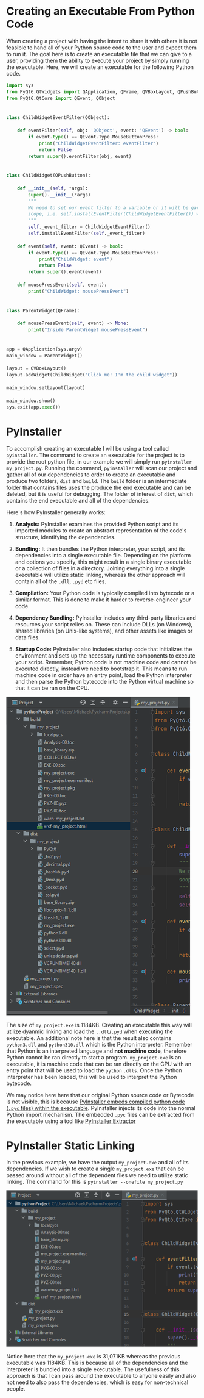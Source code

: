 # Creating an Executable From Python Code

When creating a project with having the intent to share it with others it is not feasible to hand all of your Python source code to the user and expect them to run it. The goal here is to create an executable file that we can give to a user, providing them the ability to execute your project by simply running the executable. Here, we will create an executable for the following Python code.

```Python
import sys
from PyQt6.QtWidgets import QApplication, QFrame, QVBoxLayout, QPushButton
from PyQt6.QtCore import QEvent, QObject


class ChildWidgetEventFilter(QObject):

    def eventFilter(self, obj: 'QObject', event: 'QEvent') -> bool:
        if event.type() == QEvent.Type.MouseButtonPress:
            print("ChildWidgetEventFilter: eventFilter")
            return False
        return super().eventFilter(obj, event)


class ChildWidget(QPushButton):

    def __init__(self, *args):
        super().__init__(*args)
        """
        We need to set our event filter to a variable or it will be garbage collected when we leave
        scope, i.e. self.installEventFilter(ChildWidgetEventFilter()) will not work.
        """
        self._event_filter = ChildWidgetEventFilter()
        self.installEventFilter(self._event_filter)

    def event(self, event: QEvent) -> bool:
        if event.type() == QEvent.Type.MouseButtonPress:
            print("ChildWidget: event")
            return False
        return super().event(event)

    def mousePressEvent(self, event):
        print("ChildWidget: mousePressEvent")


class ParentWidget(QFrame):

    def mousePressEvent(self, event) -> None:
        print("Inside ParentWidget mousePressEvent")


app = QApplication(sys.argv)
main_window = ParentWidget()

layout = QVBoxLayout()
layout.addWidget(ChildWidget("Click me! I'm the child widget"))

main_window.setLayout(layout)

main_window.show()
sys.exit(app.exec())
```

# PyInstaller

To accomplish creating an executable I will be using a tool called `pyinstaller`. The command to create an executable for the project is to provide the root python file, in our example we will simply run `pyinstaller my_project.py`. Running the command, `pyinstaller` will scan our project and gather all of our dependencies to order to create an executable and produce two folders, `dist` and `build`. The `build` folder is an intermediate folder that contains files uses the produce the end executable and can be deleted, but it is useful for debugging. The folder of interest of `dist`, which contains the end executable and all of the dependencies.

Here's how PyInstaller generally works:

1. **Analysis:** PyInstaller examines the provided Python script and its imported modules to create an abstract representation of the code's structure, identifying the dependencies.

2. **Bundling:** It then bundles the Python interpreter, your script, and its dependencies into a single executable file. Depending on the platform and options you specify, this might result in a single binary executable or a collection of files in a directory. Joining everything into a single executable will utilize static linking, whereas the other approach will contain all of the `.dll`, `.pyd` etc files.

3. **Compilation:** Your Python code is typically compiled into bytecode or a similar format. This is done to make it harder to reverse-engineer your code.

4. **Dependency Bundling:** PyInstaller includes any third-party libraries and resources your script relies on. These can include DLLs (on Windows), shared libraries (on Unix-like systems), and other assets like images or data files.

5. **Startup Code:** PyInstaller also includes startup code that initializes the environment and sets up the necessary runtime components to execute your script. Remember, Python code is not machine code and cannot be executed directly, instead we need to bootstrap it. This means to run machine code in order have an entry point, load the Python interpreter and then parse the Python bytecode into the Python virtual machine so that it can be ran on the CPU.

![](./images/executable.png)

The size of `my_project.exe` is 1184KB. Creating an executable this way will utilize dyanmic linking and load the `..dll`/`.pyd` when executing the executable. An additional note here is that the result also contains `python3.dll` and `python310.dll` which is the Python interpreter. Remember that Python is an interpreted language and **not machine code**, therefore Python cannot be ran directly to start a program. `my_project.exe` is an executable, it is machine code that can be ran directly on the CPU with an entry point that will be used to load the `python` `.dlls`. Once the Python interpreter has been loaded, this will be used to interpret the Python bytecode.

We may notice here here that our original Python source code or Bytecode is not visible, this is because [PyInstaller embeds compiled python code (`.pyc` files) within the executable](https://pyinstaller.org/en/stable/advanced-topics.html#python-imports-in-a-bundled-app).  PyInstaller injects its code into the normal Python import mechanism.  The embedded `.pyc` files can be extracted from the executable using a tool like [PyInstaller Extractor](https://github.com/extremecoders-re/pyinstxtractor)

# PyInstaller Static Linking

In the previous example, we have the output `my_project.exe` and all of its dependencies. If we wish to create a single `my_project.exe` that can be passed around without all of the dependent files we need to utilize static linking. The command for this is `pyinstaller --onefile my_project.py`

![](./images/executable_2.png)

Notice here that the `my_project.exe` is 31,071KB whereas the previous executable was 1184KB. This is because all of the dependencies and the interpreter is bundled into a single executable. The usefulness of this approach is that I can pass around the executable to anyone easily and also not need to also pass the dependencies, which is easy for non-technical people.


